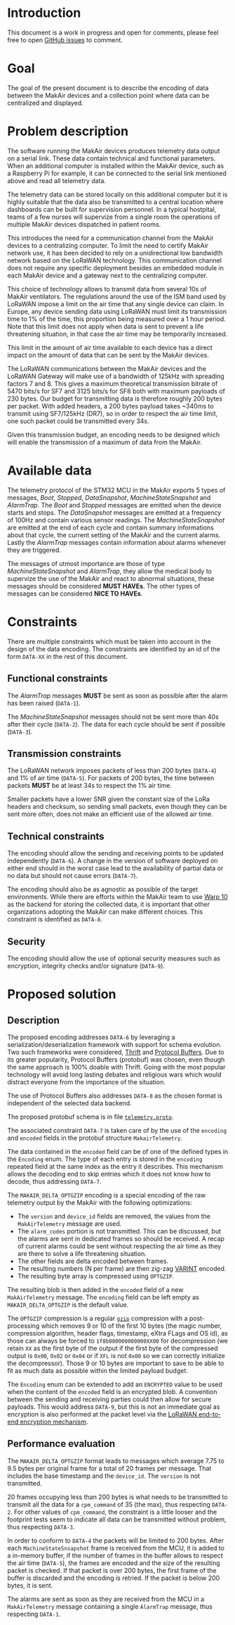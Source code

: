 # Introduction

This document is a work in progress and open for comments, please feel free to open [GitHub issues](https://github.com/makers-for-life/makair/issues) to comment.

# Goal

The goal of the present document is to describe the encoding of data between the MakAir devices and a collection point where data can be centralized and displayed.

# Problem description

The software running the MakAir devices produces telemetry data output on a serial link. These data contain technical and functional parameters. When an additional computer is installed within the MakAir device, such as a Raspberry Pi for example, it can be connected to the serial link mentioned above and read all telemetry data.

The telemetry data can be stored locally on this additional computer but it is highly suitable that the data also be transmitted to a central location where dashboards can be built for supervision personnel. In a typical hostpital, teams of a few nurses will supervize from a single room the operations of multiple MakAir devices dispatched in patient rooms.

This introduces the need for a communication channel from the MakAir devices to a centralizing computer. To limit the need to certify MakAir network use, it has been decided to rely on a unidirectional low bandwidth network based on the LoRaWAN technology. This communication channel does not require any specific deployment besides an embedded module in each MakAir device and a gateway next to the centralizing computer.

This choice of technology allows to transmit data from several 10s of MakAir ventilators. The regulations around the use of the ISM band used by LoRaWAN impose a limit on the air time that any single device can claim. In Europe, any device sending data using LoRaWAN must limit its transmission time to 1% of the time, this proportion being measured over a 1 hour period. Note that this limit does not apply when data is sent to prevent a life threatening situation, in that case the air time may be temporarily increased.

This limit in the amount of air time available to each device has a direct impact on the amount of data that can be sent by the MakAir devices.

The LoRaWAN communications between the MakAir devices and the LoRaWAN Gateway will make use of a bandwidth of 125kHz with spreading factors 7 and 8. This gives a maximum theoretical transmission bitrate of 5470 bits/s for SF7 and 3125 bits/s for SF8 both with maximum payloads of 230 bytes. Our budget for transmitting data is therefore roughly 200 bytes per packet. With added headers, a 200 bytes payload takes ~340ms to transmit using SF7/125kHz (DR7), so in order to respect the air time limit, one such packet could be transmitted every 34s.

Given this transmission budget, an encoding needs to be designed which will enable the transmission of a maximum of data from the MakAir.

# Available data

The telemetry protocol of the STM32 MCU in the MakAir exports 5 types of messages, *Boot*, *Stopped*, *DataSnapshot*, *MachineStateSnapshot* and *AlarmTrap*. The *Boot* and *Stopped* messages are emitted when the device starts and stops. The *DataSnapshot* messages are emitted at a frequency of 100Hz and contain various sensor readings. The *MachineStateSnapshot* are emitted at the end of each cycle and contain summary informations about that cycle, the current setting of the MakAir and the current alarms. Lastly the *AlarmTrap* messages contain information about alarms whenever they are triggered.

The messages of utmost importance are those of type *MachineStateSnapshot* and *AlarmTrap*, they allow the medical body to supervize the use of the MakAir and react to abnormal situations, these messages should be considered **MUST HAVEs**. The other types of messages can be considered **NICE TO HAVEs**.

# Constraints

There are multiple constraints which must be taken into account in the design of the data encoding. The constraints are identified by an id of the form `DATA-XX` in the rest of this document.

## Functional constraints

The *AlarmTrap* messages **MUST** be sent as soon as possible after the alarm has been raised (`DATA-1`).

The *MachineStateSnapshot* messages should not be sent more than 40s after their cycle (`DATA-2`). The data for each cycle should be sent if possible (`DATA-3`).

## Transmission constraints

The LoRaWAN network imposes packets of less than 200 bytes (`DATA-4`) and 1% of air time (`DATA-5`). For packets of 200 bytes, the time between packets **MUST** be at least 34s to respect the 1% air time.

Smaller packets have a lower SNR given the constant size of the LoRa headers and checksum, so sending small packets, even though they can be sent more often, does not make an efficient use of the allowed air time.

## Technical constraints

The encoding should allow the sending and receiving points to be updated independently (`DATA-6`). A change in the version of software deployed on either end should in the worst case lead to the availability of partial data or no data but should not cause errors (`DATA-7`).

The encoding should also be as agnostic as possible of the target environments. While there are efforts within the MakAir team to use [Warp 10](https://warp10.io/) as the backend for storing the collected data, it is important that other organizations adopting the MakAir can make different choices. This constraint is identified as `DATA-8`.

## Security

The encoding should allow the use of optional security measures such as encryption, integrity checks and/or signature (`DATA-9`).

# Proposed solution

## Description

The proposed encoding addresses `DATA-6` by leveraging a serialization/deserialization framework with support for schema evolution. Two such frameworks were considered, [Thrift](https://thrift.apache.org/) and [Protocol Buffers](https://developers.google.com/protocol-buffers). Due to its greater popularity, Protocol Buffers (protobuf) was chosen, even though the same approach is 100% doable with Thrift. Going with the most popular technology will avoid long lasting debates and religious wars which would distract everyone from the importance of the situation.

The use of Protocol Buffers also addresses `DATA-8` as the chosen format is independent of the selected data backend.

The proposed protobuf schema is in file [`telemetry.proto`](telemetry.proto).

The associated constraint `DATA-7` is taken care of by the use of the `encoding` and `encoded` fields in the protobuf structure `MakairTelemetry`.

The data contained in the `encoded` field can be of one of the defined types in the `Encoding` enum. The type of each entry is stored in the `encoding` repeated field at the same index as the entry it describes. This mechanism allows the decoding end to skip entries which it does not know how to decode, thus addressing `DATA-7`.

The `MAKAIR_DELTA_OPTGZIP` encoding is a special encoding of the raw telemetry output by the MakAir with the following optimizations:

* The `version` and `device_id` fields are removed, the values from the `MakAirTelemetry` message are used.
* The `alarm_codes` portion is not transmitted. This can be discussed, but the alarms are sent in dedicated frames so should be received. A recap of current alarms could be sent without respecting the air time as they are there to solve a life threatening situation.
* The other fields are delta encoded between frames.
* The resulting numbers (N per frame) are then zig-zag [VARINT](https://developers.google.com/protocol-buffers/docs/encoding) encoded.
* The resulting byte array is compressed using `OPTGZIP`.

The resulting blob is then added in the `encoded` field of a new `MakAirTelemetry` message. The `encoding` field can be left empty as `MAKAIR_DELTA_OPTGZIP` is the default value.

The `OPTGZIP` compression is a regular [`gzip`](https://en.wikipedia.org/wiki/Gzip) compression with a post-processing which removes 9 or 10 of the first 10 bytes (the magic number, compression algorithm, header flags, timestamp, eXtra FLags and OS id), as those can always be forced to `1f8b080000000000XX00` for decompression (we retain `XX` as the first byte of the output if the first byte of the compressed output is `0x00`, `0x02` or `0x04` or if `XFL` is not `0x00` so we can correctly initialize the decompressor). Those 9 or 10 bytes are important to save to be able to fit as much data as possible within the limited payload budget.

The `Encoding` enum can be extended to add an `ENCRYPTED` value to be used when the content of the `encoded` field is an encrypted blob. A convention between the sending and receiving parties could then allow for secure payloads. This would address `DATA-9`, but this is not an immediate goal as encryption is also performed at the packet level via the [LoRaWAN end-to-end encryption mechanism](https://lora-alliance.org/sites/default/files/2019-05/lorawan_security_whitepaper.pdf).

## Performance evaluation

The `MAKAIR_DELTA_OPTGZIP` format leads to messages which average 7.75 to 9.5 bytes per original frame for a total of 20 frames per message. That includes the base timestamp and the `device_id`. The `version` is not transmitted.

20 frames occupying less than 200 bytes is what needs to be transmitted to transmit all the data for a `cpm_command` of 35 (the max), thus respecting `DATA-2`. For other values of `cpm_command`, the constraint is a little looser and the footprint tests seem to indicate all data can be transmitted without problem, thus respecting `DATA-3`.

In order to conform to `DATA-4` the packets will be limited to 200 bytes. After each `MachineStateSnsapshot` frame is received from the MCU, it is added to a in-memory buffer, if the number of frames in the buffer allows to respect the air time (`DATA-5`), the frames are encoded and the size of the resulting packet is checked. If that packet is over 200 bytes, the first frame of the buffer is discarded and the encoding is retried. If the packet is below 200 bytes, it is sent.

The alarms are sent as soon as they are received from the MCU in a `MakAirTelemetry` message containing a single `AlarmTrap` message, thus respecting `DATA-1`. 
